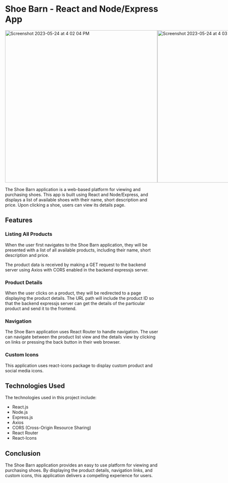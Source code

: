 # Shoe Barn - React and Node/Express App

<div style="display: flex;">
 <img width="500" alt="Screenshot 2023-05-24 at 4 02 04 PM" src="https://github.com/thafsi-pv/Shoe-Barn/assets/22377348/75570eb9-249f-457f-9ec0-f5f6dd83b879"><img width="500" alt="Screenshot 2023-05-24 at 4 03 30 PM" src="https://github.com/thafsi-pv/Shoe-Barn/assets/22377348/db09286f-1b50-4ab8-9129-d8f1a162cb74">
  </div>






The Shoe Barn application is a web-based platform for viewing and purchasing shoes. This app is built using React and Node/Express, and displays a list of available shoes with their name, short description and price. Upon clicking a shoe, users can view its details page.

## Features

### Listing All Products

When the user first navigates to the Shoe Barn application, they will be presented with a list of all available products, including their name, short description and price. 

The product data is received by making a GET request to the backend server using Axios with CORS enabled in the backend expressjs server.

### Product Details

When the user clicks on a product, they will be redirected to a page displaying the product details. The URL path will include the product ID so that the backend expressjs server can get the details of the particular product and send it to the frontend.

### Navigation

The Shoe Barn application uses React Router to handle navigation. The user can navigate between the product list view and the details view by clicking on links or pressing the back button in their web browser.

### Custom Icons

This application uses react-icons package to display custom product and social media icons.

## Technologies Used

The technologies used in this project include:

- React.js
- Node.js
- Express.js
- Axios
- CORS (Cross-Origin Resource Sharing)
- React Router
- React-Icons

## Conclusion

The Shoe Barn application provides an easy to use platform for viewing and purchasing shoes. By displaying the product details, navigation links, and custom icons, this application delivers a compelling experience for users.
